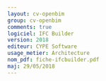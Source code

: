 ```yaml
---
layout: cv-openbim
group: cv-openbim
comments: true
logiciel: IFC Builder
version: 2018
editeur: CYPE Software
usage_metier: Architecture
nom_pdf: fiche-ifcbuilder.pdf
maj: 29/05/2018
---
```

